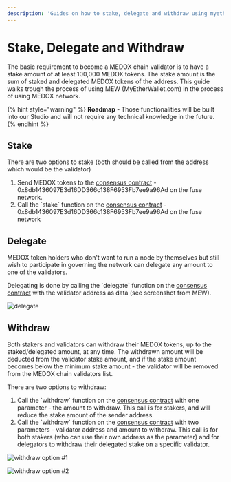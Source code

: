 ```yaml
---
description: 'Guides on how to stake, delegate and withdraw using myetherwallet.com'
---
```


# Stake, Delegate and Withdraw

The basic requirement to become a MEDOX chain validator is to have a stake amount of at least 100,000 MEDOX tokens. The stake amount is the sum of staked and delegated MEDOX tokens of the address. This guide walks trough the process of using MEW \(MyEtherWallet.com\) in the process of using MEDOX network.

{% hint style="warning" %}
**Roadmap** - Those functionalities will be built into our Studio and will not require any technical knowledge in the future.
{% endhint %}

## Stake

There are two options to stake \(both should be called from the address which would be the validator\)

1. Send MEDOX tokens to the [consensus contract](https://mdcscan.com/address/0x3014ca10b91cb3d0ad85fef7a3cb95bcac9c0f79) - 0x8db1436097E3d16DD366c138F6953Fb7ee9a96Ad on the fuse network.
2. Call the \`stake\` function on the [consensus contract](https://mdcscan.com/address/0x3014ca10b91cb3d0ad85fef7a3cb95bcac9c0f79) - 0x8db1436097E3d16DD366c138F6953Fb7ee9a96Ad on the fuse network

 

## Delegate

MEDOX token holders who don't want to run a node by themselves but still wish to participate in governing the network can delegate any amount to one of the validators.

Delegating is done by calling the \`delegate\` function on the [consensus contract](https://mdcscan.com/address/0x3014ca10b91cb3d0ad85fef7a3cb95bcac9c0f79) with the validator address as data \(see screenshot from MEW\).

![delegate](../../.gitbook/assets/screen-shot-2019-09-04-at-14.59.27.png)

## Withdraw

Both stakers and validators can withdraw their MEDOX tokens, up to the staked/delegated amount, at any time. The withdrawn amount will be deducted from the validator stake amount, and if the stake amount becomes below the minimum stake amount - the validator will be removed from the MEDOX chain validators list.

There are two options to withdraw:

1. Call the \`withdraw\` function on the [consensus contract](https://mdcscan.com/address/0x3014ca10b91cb3d0ad85fef7a3cb95bcac9c0f79) with one parameter - the amount to withdraw. This call is for stakers, and will reduce the stake amount of the sender address.
2. Call the \`withdraw\` function on the [consensus contract](https://mdcscan.com/address/0x3014ca10b91cb3d0ad85fef7a3cb95bcac9c0f79) with two parameters - validator address and amount to withdraw. This call is for both stakers \(who can use their own address as the parameter\) and for delegators to withdraw their delegated stake on a specific validator.

![withdraw option \#1](../../.gitbook/assets/screen-shot-2019-09-04-at-15.01.15.png)

![withdraw option \#2](../../.gitbook/assets/screen-shot-2019-09-04-at-15.01.25.png)

